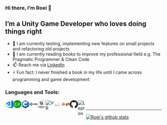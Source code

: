 ### Hi there, I’m Roei 👋

## I’m a Unity Game Developer who loves doing things right
- 🔭 I am currently testing, implementing new features on small projects and refactoring old projects
- 🌱 I am currently reading books to improve my professional field e.g. The Pragmatic Programmer & Clean Code
- 📫 Reach me via [LinkedIn](https://www.linkedin.com/in/roeirubach/)
- ⚡ Fun fact: I never finished a book in my life until I came across programming and game development

### Languages and Tools:
<img align="left" alt="Visual Studio Code" width="26px" src="https://raw.githubusercontent.com/github/explore/80688e429a7d4ef2fca1e82350fe8e3517d3494d/topics/visual-studio-code/visual-studio-code.png" />
<img align="left" alt="CSharp" width="26px" src="https://raw.githubusercontent.com/github/explore/80688e429a7d4ef2fca1e82350fe8e3517d3494d/topics/csharp/csharp.png" />
<img align="left" alt="CPP" width="26px" src="https://raw.githubusercontent.com/github/explore/80688e429a7d4ef2fca1e82350fe8e3517d3494d/topics/cpp/cpp.png" />
<img align="left" alt="Unity3D" width="26px" src="https://raw.githubusercontent.com/github/explore/80688e429a7d4ef2fca1e82350fe8e3517d3494d/topics/unity/unity.png" />
<img align="left" alt="UnrealEngine" width="26px" src="https://raw.githubusercontent.com/github/explore/80688e429a7d4ef2fca1e82350fe8e3517d3494d/topics/unreal-engine/unreal-engine.png" />
<img align="left" alt="VR" width="26px" src="https://image.flaticon.com/icons/svg/1377/1377790.svg" />
<img align="left" alt="MySQL" width="26px" src="https://raw.githubusercontent.com/github/explore/80688e429a7d4ef2fca1e82350fe8e3517d3494d/topics/mysql/mysql.png" />
<img align="left" alt="Git" width="26px" src="https://raw.githubusercontent.com/github/explore/80688e429a7d4ef2fca1e82350fe8e3517d3494d/topics/git/git.png" />
<img align="left" alt="GitHub" width="26px" src="https://raw.githubusercontent.com/github/explore/78df643247d429f6cc873026c0622819ad797942/topics/github/github.png" />
<img align="left" alt="Lepton" width="26px" src="https://dashboard.snapcraft.io/site_media/appmedia/2018/08/icon_i1tlvPA.png" /> 

<br />

---

[![Roei's github stats](https://github-readme-stats.vercel.app/api?username=RoeiRubach&show_icons=true)](https://github.com/anuraghazra/github-readme-stats)
